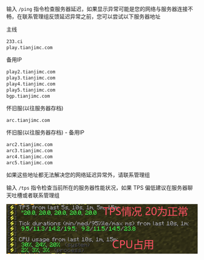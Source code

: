 输入 `/ping` 指令检查服务器延迟，如果显示异常可能是您的网络与服务器连接不畅，在联系管理组反馈延迟异常之前，您可以尝试以下服务器地址

主线
```
233.ci
play.tianjimc.com
```
备用IP
```
play2.tianjimc.com
play3.tianjimc.com
play4.tianjimc.com
play5.tianjimc.com
bgp.tianjimc.com
```
怀旧服(以往服务器存档)
```
arc.tianjimc.com
```
怀旧服(以往服务器存档) - 备用IP
```
arc2.tianjimc.com
arc3.tianjimc.com
arc4.tianjimc.com
arc5.tianjimc.com
```

如果这些地址都无法解决您的网络延迟异常外，请联系管理组  

输入 `/tps` 指令检查当前所在的服务器性能状况，如果 TPS 偏低建议在服务器聊天吐槽或者联系管理组

![](_images/TPS.png)
